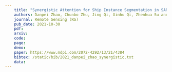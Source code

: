 ```yaml
---
    title: "Synergistic Attention for Ship Instance Segmentation in SAR Images"
    authors: Danpei Zhao, Chunbo Zhu, Jing Qi, Xinhu Qi, Zhenhua Su and **Zhenwei Shi**
    journal: Remote Sensing (RS)
    pub_date: 2021-10-30
    pdf:
    arxiv: 
    code: 
    page: 
    demo: 
    paper: https://www.mdpi.com/2072-4292/13/21/4384
    bibtex: /static/bib/2021_danpei_zhao_synergistic.txt
    data:
---
```

    